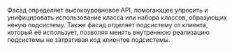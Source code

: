 Фасад определяет высокоуровневое API, помогающее упросить и        унифицировать использование класса или набора классов, образующих некую подсистему. Также фасад отделяет подсистему от клиента, который её использует, позволяя менять внутреннюю реализацию подсистемы не затрагивая код клиентов подсистемы.
